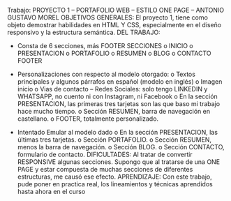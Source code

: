 Trabajo: PROYECTO 1 – PORTAFOLIO WEB – ESTILO ONE PAGE – ANTONIO GUSTAVO MOREL
OBJETIVOS GENERALES:
El proyecto 1, tiene como objeto demostrar habilidades en HTML Y CSS, especialmente en el diseño responsivo y la estructura semántica.
DEL TRABAJO:
-	Consta de 6 secciones, más FOOTER
SECCIONES
o	INICIO
o	PRESENTACION
o	PORTAFOLIO
o	RESUMEN
o	BLOG
o	CONTACTO
FOOTER

-	Personalizaciones con respecto al modelo otorgado:
o	Textos principales y algunos párrafos en español (modelo en inglés)
o	Imagen inicio
o	Vias de contacto – Redes Sociales: solo tengo LINKEDIN y WHATSAPP, no cuento ni con Instagram, ni Facebook
o	En la sección PRESENTACION, las primeras tres tarjetas son las que baso mi trabajo hace mucho tiempo.
o	Sección RESUMEN, barra de navegación en castellano.
o	FOOTER, totalmente personalizado.
-	Intentado Emular al modelo dado
o	En la sección PRESENTACION, las últimas tres tarjetas.
o	Sección PORTAFOLIO.
o	Sección RESUMEN, menos la barra de navegación.
o	Sección BLOG.
o	Sección CONTACTO, formulario de contacto.
DIFICULTADES: Al tratar de convertir RESPONSIVE algunas secciones. Supongo que al tratarse de una ONE PAGE y estar compuesta de muchas secciones de diferentes estructuras, me causó ese efecto.
APRENDIZAJE: Con este trabajo, pude poner en practica real, los lineamientos y técnicas aprendidos hasta ahora en el curso
